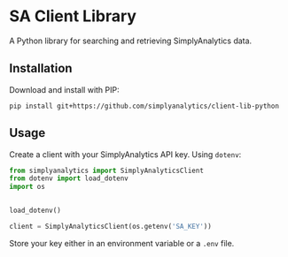 # SA Client Library

A Python library for searching and retrieving SimplyAnalytics data.

## Installation

Download and install with PIP:

```shell
pip install git+https://github.com/simplyanalytics/client-lib-python
```

## Usage

Create a client with your SimplyAnalytics API key. Using `dotenv`:

```python
from simplyanalytics import SimplyAnalyticsClient
from dotenv import load_dotenv
import os


load_dotenv()

client = SimplyAnalyticsClient(os.getenv('SA_KEY'))
```

Store your key either in an environment variable or a `.env` file.